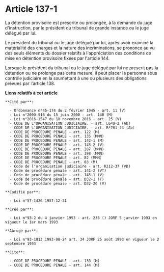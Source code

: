 # Article 137-1

La détention provisoire est prescrite ou prolongée, à la demande du juge d'instruction, par le président du tribunal de
grande instance ou le juge délégué par lui.

Le président du tribunal ou le juge délégué par lui, après avoir examiné la matérialité des charges et la nature des
incriminations, se prononce au vu des seuls éléments du dossier relatifs à l'appréciation des conditions de mise en détention
provisoire fixées par l'article 144.

Lorsque le président du tribunal ou le juge délégué par lui ne prescrit pas la détention ou ne prolonge pas cette mesure, il
peut placer la personne sous contrôle judiciaire en la soumettant à une ou plusieurs des obligations prévues par l'article
138.

**Liens relatifs à cet article**

	**Cité par**:

	  - Ordonnance n°45-174 du 2 février 1945 - art. 11 (V)
	  - Loi n°2000-516 du 15 juin 2000 - art. 140 (M)
	  - Loi n°2016-1547 du 18 novembre 2016 - art. 25 (V)
	  - CODE DE L'ORGANISATION JUDICIAIRE. - art. L640-2 (Ab)
	  - CODE DE L'ORGANISATION JUDICIAIRE. - art. R*761-24 (Ab)
	  - CODE DE PROCEDURE PENALE - art. 122 (M)
	  - CODE DE PROCEDURE PENALE - art. 135 (MMN)
	  - CODE DE PROCEDURE PENALE - art. 142-1 (M)
	  - CODE DE PROCEDURE PENALE - art. 145-2 (V)
	  - CODE DE PROCEDURE PENALE - art. 207 (MMN)
	  - CODE DE PROCEDURE PENALE - art. 398 (MMN)
	  - CODE DE PROCEDURE PENALE - art. 82 (MMN)
	  - CODE DE PROCEDURE PENALE - art. 83 (M)
	  - Code de l'organisation judiciaire - art. R212-37 (VD)
	  - Code de procédure pénale - art. 141-2 (VT)
	  - Code de procédure pénale - art. 145-1 (V)
	  - Code de procédure pénale - art. D32-1 (T)
	  - Code de procédure pénale - art. D32-20 (V)

	**Codifié par**:

	  - Loi n°57-1426 1957-12-31

	**Créé par**:

	  - Loi n°93-2 du 4 janvier 1993 - art. 235 () JORF 5 janvier 1993 en vigueur le 1er mars 1993

	**Abrogé par**:

	  - Loi n°93-1013 1993-08-24 art. 34 JORF 25 août 1993 en vigueur le 2 septembre 1993

	**Cite**:

	  - CODE DE PROCEDURE PENALE - art. 138 (M)
	  - CODE DE PROCEDURE PENALE - art. 144 (M)
